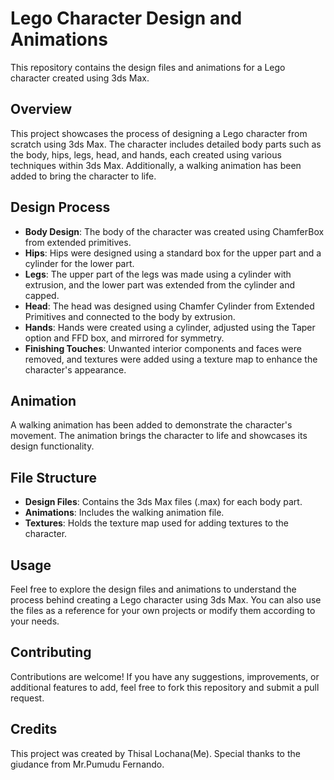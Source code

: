 # Lego Character Design and Animations

This repository contains the design files and animations for a Lego character created using 3ds Max.

## Overview

This project showcases the process of designing a Lego character from scratch using 3ds Max. The character includes detailed body parts such as the body, hips, legs, head, and hands, each created using various techniques within 3ds Max. Additionally, a walking animation has been added to bring the character to life.

## Design Process

- **Body Design**: The body of the character was created using ChamferBox from extended primitives.
- **Hips**: Hips were designed using a standard box for the upper part and a cylinder for the lower part.
- **Legs**: The upper part of the legs was made using a cylinder with extrusion, and the lower part was extended from the cylinder and capped.
- **Head**: The head was designed using Chamfer Cylinder from Extended Primitives and connected to the body by extrusion.
- **Hands**: Hands were created using a cylinder, adjusted using the Taper option and FFD box, and mirrored for symmetry.
- **Finishing Touches**: Unwanted interior components and faces were removed, and textures were added using a texture map to enhance the character's appearance.

## Animation

A walking animation has been added to demonstrate the character's movement. The animation brings the character to life and showcases its design functionality.

## File Structure

- **Design Files**: Contains the 3ds Max files (.max) for each body part.
- **Animations**: Includes the walking animation file.
- **Textures**: Holds the texture map used for adding textures to the character.

## Usage

Feel free to explore the design files and animations to understand the process behind creating a Lego character using 3ds Max. You can also use the files as a reference for your own projects or modify them according to your needs.

## Contributing

Contributions are welcome! If you have any suggestions, improvements, or additional features to add, feel free to fork this repository and submit a pull request.

## Credits

This project was created by Thisal Lochana(Me). Special thanks to the giudance from Mr.Pumudu Fernando.
